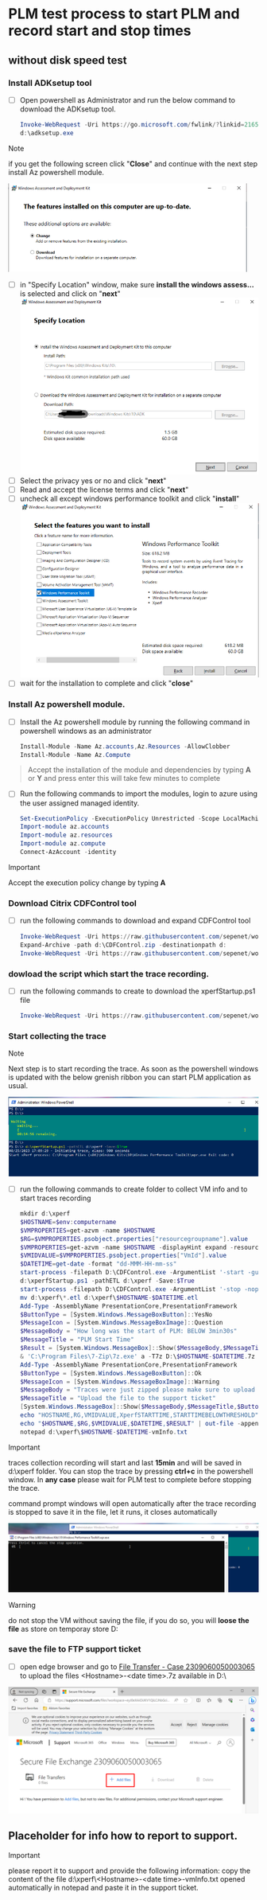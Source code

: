 # PLM test process to start PLM and record start and stop times

## without disk speed test

### Install ADKsetup tool

- [ ] Open powershell as Administrator and run the below command to download the ADKsetup tool.
    ```powershell
    Invoke-WebRequest -Uri https://go.microsoft.com/fwlink/?linkid=2165884 -outFile d:\adksetup.exe
    d:\adksetup.exe

>[!NOTE]
> if you get the following screen click "**Close**" and continue with the next step install Az powershell module.
<img src="image-2.png" width="480" />

- [ ] in "Specify Location" window, make sure **install the windows assess...** is selected and click on "**next**"
![location](image-4.png)
- [ ] Select the privacy yes or no and click "**next**"
- [ ] Read and accept the license terms and click "**next**"
- [ ] uncheck all except windows performance toolkit and click "**install**"
![WPT](image-5.png)
- [ ] wait for the installation to complete and click "**close**"

### Install Az powershell module.

- [ ] Install the Az powershell module by running the following command in powershell windows as an administrator 
    ```powershell
    Install-Module -Name Az.accounts,Az.Resources -AllowClobber
    Install-Module -Name Az.Compute
    ```
> Accept the installation of the module and dependencies by typing  **A** or **Y** and press enter
> this will take few minutes to complete
- [ ] Run the following commands to import the modules, login to azure using the user assigned managed identity.
    ```powershell
    Set-ExecutionPolicy -ExecutionPolicy Unrestricted -Scope LocalMachine
    Import-module az.accounts
    Import-module az.resources
    Import-module az.compute
    Connect-AzAccount -identity
    ```
>[!IMPORTANT]
> Accept the execution policy change by typing  **A**

<!-- ### dowload azcopy

- [ ] run the following commands to download and expand azcopy
    ```powershell
    Invoke-WebRequest -Uri https://aka.ms/downloadazcopy-v10-windows -outfile d:\azcopy.zip
    Expand-Archive -path d:\azcopy.zip -destinationpath d:
    mv d:\azcopy_windows_*\azcopy.exe d:\azcopy.exe
    ``` -->
### Download Citrix CDFControl tool

- [ ] run the following commands to download and expand CDFControl tool
    ```powershell
    Invoke-WebRequest -Uri https://raw.githubusercontent.com/sepenet/workdev-alst-PLM/main/PLMStartTime/CDFControl.zip -outFile d:\CDFControl.zip
    Expand-Archive -path d:\CDFControl.zip -destinationpath d:
    Invoke-WebRequest -Uri https://raw.githubusercontent.com/sepenet/workdev-alst-PLM/main/PLMStartTime/allModules.cdf -outFile d:\AllModules.cdf
    ```

### dowload the script which start the trace recording.

- [ ] run the following commands to create  to download the xperfStartup.ps1 file 
    ```powershell
    Invoke-WebRequest -Uri https://raw.githubusercontent.com/sepenet/workdev-alst-PLM/main/MonitoringTroubleshoot/xperfStartup.ps1 -outFile d:\xperfStartup.ps1
    ```
### Start collecting the trace
>[!NOTE]
> Next step is to start recording the trace. As soon as the powershell windows is updated with the below grenish ribbon you can start PLM application as usual.

![xperf](image-6.png)

- [ ] run the following commands to create folder to collect VM info and to start traces recording
    ```powershell
    mkdir d:\xperf
    $HOSTNAME=$env:computername
    $VMPROPERTIES=get-azvm -name $HOSTNAME
    $RG=$VMPROPERTIES.psobject.properties["resourcegroupname"].value
    $VMPROPERTIES=get-azvm -name $HOSTNAME -displayHint expand -resourcegroupname $RG
    $VMIDVALUE=$VMPROPERTIES.psobject.properties["VmId"].value
    $DATETIME=get-date -format "dd-MMM-HH-mm-ss"
    start-process -filepath D:\CDFControl.exe -ArgumentList '-start -guids D:\allModules.cdf -path D:\xperf -nopromp'
    d:\xperfStartup.ps1 -pathETL d:\xperf -Save:$True
    start-process -filepath D:\CDFControl.exe -ArgumentList '-stop -noprompt'
    mv d:\xperf\*.etl d:\xperf\$HOSTNAME-$DATETIME.etl
    Add-Type -AssemblyName PresentationCore,PresentationFramework
    $ButtonType = [System.Windows.MessageBoxButton]::YesNo
    $MessageIcon = [System.Windows.MessageBoxImage]::Question
    $MessageBody = "How long was the start of PLM: BELOW 3min30s"
    $MessageTitle = "PLM Start Time"
    $Result = [System.Windows.MessageBox]::Show($MessageBody,$MessageTitle,$ButtonType,$MessageIcon)
    & 'C:\Program Files\7-Zip\7z.exe' a -T7z D:\$HOSTNAME-$DATETIME.7z D:\xperf\*
    Add-Type -AssemblyName PresentationCore,PresentationFramework
    $ButtonType = [System.Windows.MessageBoxButton]::Ok
    $MessageIcon = [System.Windows.MessageBoxImage]::Warning
    $MessageBody = "Traces were just zipped please make sure to upload the file to the support ticket the 7z file is located in D:\$HOSTNAME-$DATETIME.7z"
    $MessageTitle = "Upload the file to the support ticket"
    [System.Windows.MessageBox]::Show($MessageBody,$MessageTitle,$ButtonType,$MessageIcon)
    echo "HOSTNAME,RG,VMIDVALUE,XperfSTARTTIME,STARTTIMEBELOWTHRESHOLD" | out-file d:\xperf\$HOSTNAME-$DATETIME-vmInfo.txt
    echo "$HOSTNAME,$RG,$VMIDVALUE,$DATETIME,$RESULT" | out-file -append d:\xperf\$HOSTNAME-$DATETIME-vmInfo.txt
    notepad d:\xperf\$HOSTNAME-$DATETIME-vmInfo.txt
    ```
>[!IMPORTANT]
> traces collection recording will start and last **15min** and will be saved in d:\xperf folder.
> You can stop the trace by pressing **ctrl+c** in the powershell window. In __any case__ please wait for PLM test to complete before stopping the trace.

command prompt windows will open automatically after the trace recording is stopped to save it in the file, let it runs, it closes automatically

![savefile](image-7.png)

>[!WARNING]
> do not stop the VM without saving the file, if you do so, you will **loose the file** as store on temporay store D: 




### save the file to FTP support ticket

- [ ] open edge browser and go to [File Transfer - Case 2309060050003065](https://nam06.safelinks.protection.outlook.com/?url=https%3A%2F%2Fsupport.microsoft.com%2Ffiles%3Fworkspace%3DeyJ0eXAiOiJKV1QiLCJhbGciOiJSUzI1NiJ9.eyJ3c2lkIjoiMDBhOTkxYjItNDU0OS00NTc3LWI2MTgtZWQzY2YyNzliNGRlIiwic3IiOiIyMzA5MDYwMDUwMDAzMDY1IiwiYXBwaWQiOiJlNmVlNDNlYi0wZmJjLTQ1NDYtYmM1Mi00YzE2MWZjZGY0YzQiLCJzdiI6InYxIiwicnMiOiJFeHRlcm5hbCIsInd0aWQiOiIzNzc0YTY2Ni00ZDBjLTQ0NjUtYjQzYS01ZDcyNzBiMmM0ZWQiLCJpc3MiOiJodHRwczovL2FwaS5kdG1uZWJ1bGEubWljcm9zb2Z0LmNvbSIsImF1ZCI6Imh0dHA6Ly9zbWMiLCJleHAiOjE3MDE3ODYyNzQsIm5iZiI6MTY5NDAxMDI3NH0.hrAXmqdGraAxi4-G1bbp7V41PIClh6mO2X7T1CmSZUlhjca4YXj5ThyFJ_2EQmKQuoU7z4s1D-wakrEwdyxyu9hTHIac_X_VUVYpdHU7obldRyMZGNVGESvPwtDSZu1Igq21VO1sXt2QETLRqUzhsi2yrNQ6N5R9KYJm9ykozj28kA8PyXsWi4Q-iMCi0rwXG1Afx5HuqwDCTDGgAObRhThWiaYQStf8Tyc82G3hhdVK7jHZ6k3f37aoraT5NTlO-8ZwZzAxzXKxiMQb3I5stsDSBBqO5yg4bLL4J_Q7no1dxpCG2msSttSNMWokcrOi63S53iqsPy7rFDsvehez-Q%26wid%3D00a991b2-4549-4577-b618-ed3cf279b4de&data=05%7C01%7CSebastien.Penet%40microsoft.com%7C068bfa94398c4d8f130a08dbaee51a64%7C72f988bf86f141af91ab2d7cd011db47%7C1%7C0%7C638296071264344197%7CUnknown%7CTWFpbGZsb3d8eyJWIjoiMC4wLjAwMDAiLCJQIjoiV2luMzIiLCJBTiI6Ik1haWwiLCJXVCI6Mn0%3D%7C3000%7C%7C%7C&sdata=6GSYJmW7VmFKTNAsmvzz7M9dkdDyJ%2BesAvFFYeelfKw%3D&reserved=0) to upload the files \<Hostname\>-\<date time\>.7z available in D:\

![addfiles](image.png)

## Placeholder for info how to report to support. 
>[!IMPORTANT]
> please report it to support and provide the following information:
> copy the content of the file d:\xperf\\<Hostname\>-\<date time\>-vmInfo.txt opened automatically in notepad and paste it in the support ticket.

<!-- ```powershell
mv d:\vmInfo.txt d:\xperf
$DATETIME=get-date -format "dd-MMM-HH-mm-ss"
mv d:\xperf\ d:\$HOSTNAME-$DATETIME
d:\azcopy.exe copy d:\$HOSTNAME-$DATETIME 'https://sebuploadfiles.blob.core.windows.net/xperf?sp=acw&st=2023-09-06T16:35:27Z&se=2023-09-07T00:35:27Z&spr=https&sv=2022-11-02&sr=c&sig=YaW6N40zb8JoY0TSfs%2FPr1jUasFI53ZW20FuRDQSkPA%3D' --recursive
``` -->


<!-- ## including diskspd test.
>[!IMPORTANT]
> this is not up to date -- DO NOT USE-- Only kept for reference

```powershell
d: 
mkdir speedTest
Invoke-WebRequest -Uri https://github.com/microsoft/diskspd/releases/download/v2.1/DiskSpd.ZIP -outFile d:\speedTest\DiskSpd.ZIP
Expand-Archive -path d:\speedTest\DiskSpd.ZIP -DestinationPath d:\speedTest\DiskSpd
echo "hostname,start time diskspd test,start time PLM app,stop time APP PLM" > d:\plmStart.txt
hostname >> d:\plmStart.txt
get-date -format "HH:mm:ss" >> d:\plmStart.txt
D:\speedTest\DiskSpd\amd64\diskspd.exe -d300 -W15 -C15 -L -r -w40 -t8 -b64K -Su -c10G C:\CATIA_V6_21X_FD14\perfdisk.io > D:\speedTest\plmVDIb64_01
pause
get-date -format "HH:mm:ss" >> d:\plmStart.txt
&'C:\Program Files\PLM4AUpdater\PLM4AUpdater.exe' "C:\Users\201039351\AppData\Local\PLM4ALauncher\INT\PLM4ALauncher_474ADE038B803AF8BDE177E432CB69D8.plm4a"
pause
get-date -format "HH:mm:ss" >> d:\plmStart.txt
D:\speedTest\DiskSpd\amd64\diskspd.exe -d300 -W15 -C15 -L -r -w40 -t8 -b64K -Su -c10G C:\CATIA_V6_21X_FD14\perfdisk.io > D:\speedTest\plmVDIb64_02
notepad d:\plmStart.txt
notepad D:\speedTest\plmVDIb64_02
notepad D:\speedTest\plmVDIb64_01
``` -->
